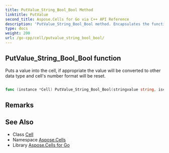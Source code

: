 ```yaml
---
title: PutValue_String_Bool_Bool Method 
linktitle: PutValue
second_title: Aspose.Cells for Go via C++ API Reference
description: 'PutValue_String_Bool_Bool method. Encapsulates the function that represents putvalue in Go.'
type: docs
weight: 200
url: /go-cpp/cell/putvalue_string_bool_bool/
---
```


## PutValue_String_Bool_Bool function

Puts a value into the cell, if appropriate the value will be converted to other data type and cell's number format will be reset.

```go

func (instance *Cell) PutValue_String_Bool_Bool(stringvalue string, isconverted bool, setstyle bool)  error

```

## Remarks


## See Also

* Class [Cell](../)
* Namespace [Aspose.Cells](../../)
* Library [Aspose.Cells for Go](../../../)
